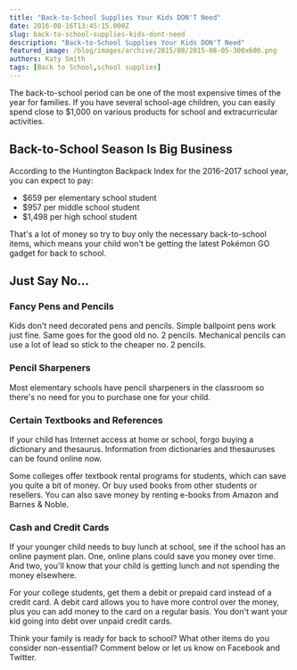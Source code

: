 ```yaml
---
title: "Back-to-School Supplies Your Kids DON'T Need"
date: 2016-08-16T13:45:15.000Z
slug: back-to-school-supplies-kids-dont-need
description: "Back-to-School Supplies Your Kids DON'T Need"
featured_image: /blog/images/archive/2015/08/2015-08-05-300x600.png
authors: Katy Smith
tags: [Back to School,school supplies]
---
```


The back-to-school period can be one of the most expensive times of the year for families. If you have several school-age children, you can easily spend close to $1,000 on various products for school and extracurricular activities.

## Back-to-School Season Is Big Business

According to the Huntington Backpack Index for the 2016–2017 school year, you can expect to pay:

* $659 per elementary school student
* $957 per middle school student
* $1,498 per high school student

That's a lot of money so try to buy only the necessary back-to-school items, which means your child won't be getting the latest Pokémon GO gadget for back to school.

## Just Say No…

### Fancy Pens and Pencils

Kids don't need decorated pens and pencils. Simple ballpoint pens work just fine. Same goes for the good old no. 2 pencils. Mechanical pencils can use a lot of lead so stick to the cheaper no. 2 pencils.

### Pencil Sharpeners

Most elementary schools have pencil sharpeners in the classroom so there's no need for you to purchase one for your child.

### Certain Textbooks and References

If your child has Internet access at home or school, forgo buying a dictionary and thesaurus. Information from dictionaries and thesauruses can be found online now.

Some colleges offer textbook rental programs for students, which can save you quite a bit of money. Or buy used books from other students or resellers. You can also save money by renting e-books from Amazon and Barnes & Noble.

### Cash and Credit Cards

If your younger child needs to buy lunch at school, see if the school has an online payment plan. One, online plans could save you money over time. And two, you'll know that your child is getting lunch and not spending the money elsewhere.

For your college students, get them a debit or prepaid card instead of a credit card. A debit card allows you to have more control over the money, plus you can add money to the card on a regular basis. You don't want your kid going into debt over unpaid credit cards.

Think your family is ready for back to school? What other items do you consider non-essential? Comment below or let us know on Facebook and Twitter.